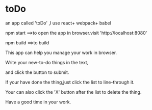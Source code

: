 # toDo

an app called 'toDo' ,I use react+ webpack+ babel

npm start       ==>to open the app in browser.visit 'http://localhost:8080'

npm build       ==>to build

This app can help you manage your work in browser.

Write your new-to-do things in the text,

and click the button to submit.

If your have done the thing,just click the list to line-through it.

Your can also click the 'X' button after the list to delete the thing.

Have a good time in your work.
